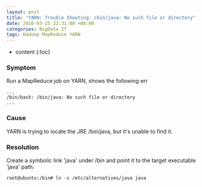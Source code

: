 ```yaml
---
layout: post
title: "YARN: Trouble Shooting: /bin/java: No such file or directory"
date: 2016-03-25 22:31:00 +08:00
categories: BigData IT
tags: Hadoop MapReduce YARN
---
```


* content
{:toc}

		
### Symptom  
Run a MapReduce job on YARN, shows the following err

```shell
...
/bin/bash: /bin/java: No such file or directory
...
```






### Cause  
YARN is trying to locate the JRE /bin/java, but it's unable to find it.


### Resolution
Create a symbolic link 'java' under /bin and point it to the target executable 'java' path.

```shell
root@ubuntu:/bin# ln -s /etc/alternatives/java java
```
